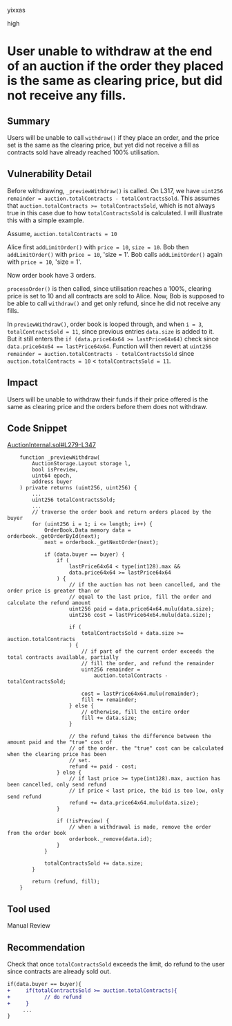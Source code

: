 yixxas

high

# User unable to withdraw at the end of an auction if the order they placed is the same as clearing price, but did not receive any fills.

## Summary
Users will be unable to call `withdraw()` if they place an order, and the price set is the same as the clearing price, but yet did not receive a fill as contracts sold have already reached 100% utilisation.

## Vulnerability Detail
Before withdrawing, `_previewWithdraw()` is called. On L317, we have `uint256 remainder = auction.totalContracts - totalContractsSold`. This assumes that `auction.totalContracts >= totalContractsSold`, which is not always true in this case due to how `totalContractsSold` is calculated. I will illustrate this with a simple example.

Assume,
`auction.totalContracts = 10`

Alice first `addLimitOrder()` with `price = 10`, `size = 10`.
Bob then `addLimitOrder()` with `price = 10`, 'size = 1'.
Bob calls `addLimitOrder()` again with `price = 10`, 'size = 1'.

Now order book have 3 orders.

`processOrder()` is then called, since utilisation reaches a 100%, clearing price is set to 10 and all contracts are sold to Alice.
Now, Bob is supposed to be able to call `withdraw()` and get only refund, since he did not receive any fills.

In `previewWithdraw()`, order book is looped through, and when `i = 3`, `totalContractsSold = 11`, since previous entries `data.size` is added to it. But it still enters the `if (data.price64x64 >= lastPrice64x64)` check since `data.price64x64 == lastPrice64x64`. Function will then revert at `uint256 remainder = auction.totalContracts - totalContractsSold` since `auction.totalContracts = 10` < `totalContractsSold = 11`.


## Impact
Users will be unable to withdraw their funds if their price offered is the same as clearing price and the orders before them does not withdraw.

## Code Snippet

[AuctionInternal.sol#L279-L347](https://github.com/sherlock-audit/2022-09-knox/blob/main/knox-contracts/contracts/auction/AuctionInternal.sol#L279-L347)
```solidity
    function _previewWithdraw(
        AuctionStorage.Layout storage l,
        bool isPreview,
        uint64 epoch,
        address buyer
    ) private returns (uint256, uint256) {
        ...
        uint256 totalContractsSold;
        ...
        // traverse the order book and return orders placed by the buyer
        for (uint256 i = 1; i <= length; i++) {
            OrderBook.Data memory data = orderbook._getOrderById(next);
            next = orderbook._getNextOrder(next);

            if (data.buyer == buyer) {
                if (
                    lastPrice64x64 < type(int128).max &&
                    data.price64x64 >= lastPrice64x64
                ) {
                    // if the auction has not been cancelled, and the order price is greater than or
                    // equal to the last price, fill the order and calculate the refund amount
                    uint256 paid = data.price64x64.mulu(data.size);
                    uint256 cost = lastPrice64x64.mulu(data.size);

                    if (
                        totalContractsSold + data.size >= auction.totalContracts
                    ) {
                        // if part of the current order exceeds the total contracts available, partially
                        // fill the order, and refund the remainder
                        uint256 remainder =
                            auction.totalContracts - totalContractsSold;

                        cost = lastPrice64x64.mulu(remainder);
                        fill += remainder;
                    } else {
                        // otherwise, fill the entire order
                        fill += data.size;
                    }

                    // the refund takes the difference between the amount paid and the "true" cost of
                    // of the order. the "true" cost can be calculated when the clearing price has been
                    // set.
                    refund += paid - cost;
                } else {
                    // if last price >= type(int128).max, auction has been cancelled, only send refund
                    // if price < last price, the bid is too low, only send refund
                    refund += data.price64x64.mulu(data.size);
                }

                if (!isPreview) {
                    // when a withdrawal is made, remove the order from the order book
                    orderbook._remove(data.id);
                }
            }

            totalContractsSold += data.size;
        }

        return (refund, fill);
    }
```

## Tool used

Manual Review

## Recommendation
Check that once `totalContractsSold` exceeds the limit, do refund to the user since contracts are already sold out.

```diff
if(data.buyer == buyer){
+     if(totalContractsSold >= auction.totalContracts){
+           // do refund
+     }
     ...
}
```

